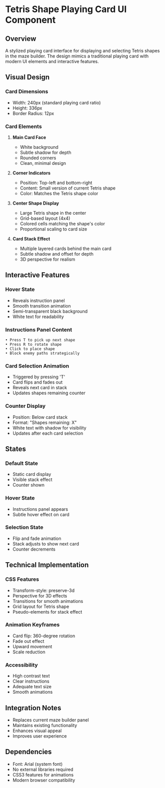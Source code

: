# Tetris Shape Playing Card UI Component

## Overview
A stylized playing card interface for displaying and selecting Tetris shapes in the maze builder. The design mimics a traditional playing card with modern UI elements and interactive features.

## Visual Design

### Card Dimensions
- Width: 240px (standard playing card ratio)
- Height: 336px
- Border Radius: 12px

### Card Elements
1. **Main Card Face**
   - White background
   - Subtle shadow for depth
   - Rounded corners
   - Clean, minimal design

2. **Corner Indicators**
   - Position: Top-left and bottom-right
   - Content: Small version of current Tetris shape
   - Color: Matches the Tetris shape color

3. **Center Shape Display**
   - Large Tetris shape in the center
   - Grid-based layout (4x4)
   - Colored cells matching the shape's color
   - Proportional scaling to card size

4. **Card Stack Effect**
   - Multiple layered cards behind the main card
   - Subtle shadow and offset for depth
   - 3D perspective for realism

## Interactive Features

### Hover State
- Reveals instruction panel
- Smooth transition animation
- Semi-transparent black background
- White text for readability

### Instructions Panel Content
```
• Press T to pick up next shape
• Press R to rotate shape
• Click to place shape
• Block enemy paths strategically
```

### Card Selection Animation
- Triggered by pressing 'T'
- Card flips and fades out
- Reveals next card in stack
- Updates shapes remaining counter

### Counter Display
- Position: Below card stack
- Format: "Shapes remaining: X"
- White text with shadow for visibility
- Updates after each card selection

## States

### Default State
- Static card display
- Visible stack effect
- Counter shown

### Hover State
- Instructions panel appears
- Subtle hover effect on card

### Selection State
- Flip and fade animation
- Stack adjusts to show next card
- Counter decrements

## Technical Implementation

### CSS Features
- Transform-style: preserve-3d
- Perspective for 3D effects
- Transitions for smooth animations
- Grid layout for Tetris shape
- Pseudo-elements for stack effect

### Animation Keyframes
- Card flip: 360-degree rotation
- Fade out effect
- Upward movement
- Scale reduction

### Accessibility
- High contrast text
- Clear instructions
- Adequate text size
- Smooth animations

## Integration Notes
- Replaces current maze builder panel
- Maintains existing functionality
- Enhances visual appeal
- Improves user experience

## Dependencies
- Font: Arial (system font)
- No external libraries required
- CSS3 features for animations
- Modern browser compatibility 
